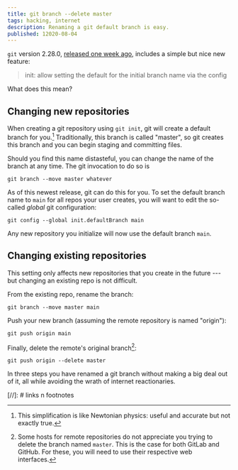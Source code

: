 ```yaml
---
title: git branch --delete master
tags: hacking, internet
description: Renaming a git default branch is easy.
published: 12020-08-04
---
```


`git` version 2.28.0, [released one week ago], includes a simple but nice new feature:

> init: allow setting the default for the initial branch name via the config

What does this mean?

## Changing new repositories

When creating a git repository using `git init`, git will create a default branch for you.[^init] Traditionally, this branch is called "master", so git creates this branch and you can begin staging and committing files.

Should you find this name distasteful, you can change the name of the branch at any time. The git invocation to do so is

`git branch --move master whatever`

As of this newest release, git can do this for you. To set the default branch name to `main` for all repos your user creates, you will want to edit the so-called *global* git configuration:

`git config --global init.defaultBranch main`

Any new repository you initialize will now use the default branch `main`.

## Changing existing repositories

This setting only affects new repositories that you create in the future --- but changing an existing repo is not difficult.

From the existing repo, rename the branch:

`git branch --move master main`

Push your new branch (assuming the remote repository is named "origin"):

`git push origin main`

Finally, delete the remote's original branch[^websites]:

`git push origin --delete master`

In three steps you have renamed a git branch without making a big deal out of it, all while avoiding the wrath of internet reactionaries.

[//]: # links n footnotes

[released one week ago]: https://lore.kernel.org/git/xmqq5za8hpir.fsf@gitster.c.googlers.com/

[^websites]: Some hosts for remote repositories do not appreciate you trying to delete the branch named `master`. This is the case for both GitLab and GitHub. For these, you will need to use their respective web interfaces.

[^init]: This simplification is like Newtonian physics: useful and accurate but not exactly true.
